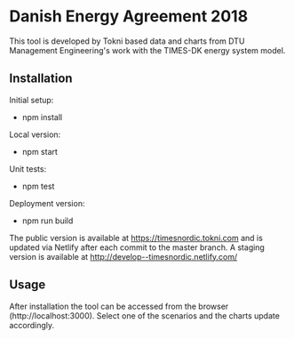 Danish Energy Agreement 2018
============================

This tool is developed by Tokni based data and charts from DTU Management Engineering's work with the TIMES-DK energy system model.

## Installation

Initial setup:

- npm install

Local version:

- npm start

Unit tests:

- npm test

Deployment version:

- npm run build

The public version is available at https://timesnordic.tokni.com and is updated via Netlify after each commit to the master branch. A staging version is available at http://develop--timesnordic.netlify.com/


## Usage

After installation the tool can be accessed from the browser (http://localhost:3000). Select one of the scenarios and the charts update accordingly.